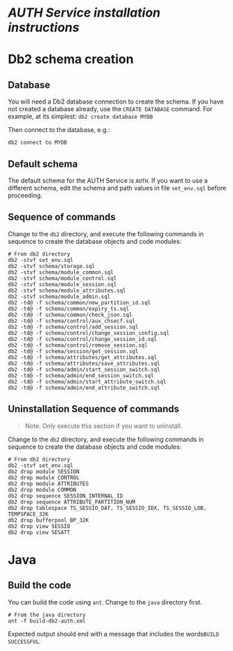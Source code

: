# _AUTH Service installation instructions_

# Db2 schema creation

## Database
You will need a Db2 database connection to create the schema. If you have not created a database already, use the ``CREATE DATABASE`` command. For example, at its simplest:
``db2 create database MYDB``

Then connect to the database, e.g.:

``db2 connect to MYDB``

## Default schema
The default schema for the AUTH Service is ``AUTH``. If you want to use a different schema, edit the schema and path values in file ``set_env.sql`` before proceeding.

## Sequence of commands
Change to the ``db2`` directory, and execute the following commands in sequence to create the database objects and code modules:

```
# From db2 directory
db2 -stvf set_env.sql
db2 -stvf schema/storage.sql
db2 -stvf schema/module_common.sql
db2 -stvf schema/module_control.sql
db2 -stvf schema/module_session.sql
db2 -stvf schema/module_attributes.sql
db2 -stvf schema/module_admin.sql
db2 -td@ -f schema/common/new_partition_id.sql
db2 -td@ -f schema/common/expiry_ts.sql
db2 -td@ -f schema/common/check_json.sql
db2 -td@ -f schema/control/aux_chsecf.sql
db2 -td@ -f schema/control/add_session.sql
db2 -td@ -f schema/control/change_session_config.sql
db2 -td@ -f schema/control/change_session_id.sql
db2 -td@ -f schema/control/remove_session.sql
db2 -td@ -f schema/session/get_session.sql
db2 -td@ -f schema/attributes/get_attributes.sql
db2 -td@ -f schema/attributes/save_attributes.sql
db2 -td@ -f schema/admin/start_session_switch.sql
db2 -td@ -f schema/admin/end_session_switch.sql
db2 -td@ -f schema/admin/start_attribute_switch.sql
db2 -td@ -f schema/admin/end_attribute_switch.sql
```

## Uninstallation Sequence of commands

> Note: Only execute this section if you want to uninstall.

Change to the ``db2`` directory, and execute the following commands in sequence to create the database objects and code modules:

```
# From db2 directory
db2 -stvf set_env.sql
db2 drop module SESSION
db2 drop module CONTROL
db2 drop module ATTRIBUTES
db2 drop module COMMON
db2 drop sequence SESSION_INTERNAL_ID
db2 drop sequence ATTRIBUTE_PARTITION_NUM
db2 drop tablespace TS_SESSIO_DAT, TS_SESSIO_IDX, TS_SESSIO_LOB, TEMPSPACE_32K
db2 drop bufferpool BP_32K
db2 drop view SESSIO
db2 drop view SESATT
```

# Java

## Build the code
You can build the code using ``ant``. Change to the ``java`` directory first.

```
# From the java directory
ant -f build-db2-auth.xml
```

Expected output should end with a message that includes the words``BUILD SUCCESSFUL``.